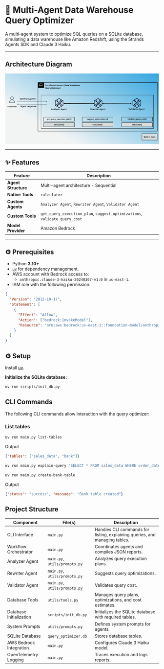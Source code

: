 # 🧠 Multi-Agent Data Warehouse Query Optimizer

A multi-agent system to optimize SQL queries on a SQLite database, simulating a data warehouse like Amazon Redshift, using the Strands Agents SDK and Claude 3 Haiku.

---
## Architecture Diagram

![architecture](./architecture.png)
  
---
## ✨ Features


| Feature           | Description                                                                  |
|-------------------|------------------------------------------------------------------------------|
| **Agent Structure** | Multi-agent architecture - Sequential                                       |
| **Native Tools**    | `calculator`                                                                |
| **Custom Agents**   | `Analyzer Agent`, `Rewriter Agent`, `Validator Agent`                       |
| **Custom Tools**    | `get_query_execution_plan`, `suggest_optimizations`, `validate_query_cost` |
| **Model Provider**  | Amazon Bedrock                                                              |

---

## ⚙️ Prerequisites

- Python **3.10+**
- [`uv`](https://github.com/astral-sh/uv) for dependency management.
- AWS account with Bedrock access to:
  - `anthropic.claude-3-haiku-20240307-v1:0` in `us-east-1`.
- IAM role with the following permission:

```json
{
  "Version": "2012-10-17",
  "Statement": [
    {
      "Effect": "Allow",
      "Action": ["bedrock:InvokeModel"],
      "Resource": "arn:aws:bedrock:us-east-1::foundation-model/anthropic.claude-3-haiku-20250307-v1:0"
    }
  ]
}
```

## ⚙️ Setup

Install [uv](https://docs.astral.sh/uv/getting-started/installation/).


**Initialize the SQLite database:**
```bash
uv run scripts/init_db.py
```

## CLI Commands

The following CLI commands allow interaction with the query optimizer:

### List tables

```bash
uv run main.py list-tables
```
Output
```json
{"tables": ["sales_data", "bank"]}
```
```bash
uv run main.py explain-query "SELECT * FROM sales_data WHERE order_date > '2025-01-01'"
```
```bash
uv run main.py create-bank-table
```
Output
```json
{"status": "success", "message": "Bank table created"}
```

## Project Structure

| Component            | File(s)                 | Description                                         |
|----------------------|-------------------------|-----------------------------------------------------|
| CLI Interface        | `main.py`               | Handles CLI commands for listing, explaining queries, and managing tables. |
| Workflow Orchestrator| `main.py`               | Coordinates agents and compiles JSON reports.       |
| Analyzer Agent       | `main.py`, `utils/prompts.py` | Analyzes query execution plans.                     |
| Rewriter Agent       | `main.py`, `utils/prompts.py` | Suggests query optimizations.                       |
| Validator Agent      | `main.py`, `utils/prompts.py` | Validates query cost.                               |
| Database Tools       | `utils/tools.py`         | Manages query plans, optimizations, and cost estimates. |
| Database Initialization | `scripts/init_db.py`   | Initializes the SQLite database with required tables. |
| System Prompts       | `utils/prompts.py`       | Defines system prompts for agents.                  |
| SQLite Database      | `query_optimizer.db`     | Stores database tables.                             |
| AWS Bedrock Integration | `main.py`              | Configures Claude 3 Haiku model.                    |
| OpenTelemetry Logging| `main.py`                | Traces execution and logs reports.                  |




